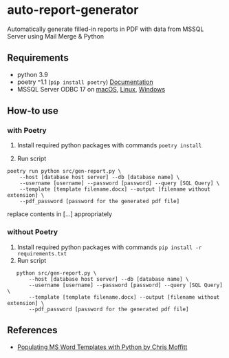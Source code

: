 # auto-report-generator

Automatically generate filled-in reports in PDF with data from MSSQL Server using Mail Merge & Python

## Requirements

- python 3.9
- poetry ^1.1 (`pip install poetry`) [Documentation](https://python-poetry.org/docs/)
- MSSQL Server ODBC 17 on [macOS](https://docs.microsoft.com/en-us/sql/connect/odbc/linux-mac/install-microsoft-odbc-driver-sql-server-macos?view=sql-server-ver15), [Linux](https://docs.microsoft.com/en-us/sql/connect/odbc/linux-mac/installing-the-microsoft-odbc-driver-for-sql-server?view=sql-server-ver15), [Windows](https://docs.microsoft.com/en-us/sql/connect/odbc/download-odbc-driver-for-sql-server?view=sql-server-ver15)

## How-to use

### with Poetry

1. Install required python packages with commands `poetry install`

2. Run script

```
poetry run python src/gen-report.py \
    --host [database host server] --db [database name] \
    --username [username] --password [password] --query [SQL Query] \
    --template [template filename.docx] --output [filename without extension] \
    --pdf_password [password for the generated pdf file]
```

replace contents in [...] appropriately

### without Poetry

1. Install required python packages with commands `pip install -r requirements.txt`
2. Run script

```
   python src/gen-report.py \
       --host [database host server] --db [database name] \
       --username [username] --password [password] --query [SQL Query] \
       --template [template filename.docx] --output [filename without extension] \
       --pdf_password [password for the generated pdf file]
```

## References

- [Populating MS Word Templates with Python by Chris Moffitt](https://pbpython.com/python-word-template.html)
